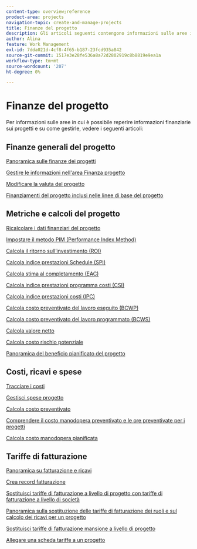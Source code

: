 ```yaml
---
content-type: overview;reference
product-area: projects
navigation-topic: create-and-manage-projects
title: Finanze del progetto
description: Gli articoli seguenti contengono informazioni sulle aree in cui è possibile trovare informazioni finanziarie sul progetto e su come gestire le finanze del progetto.
author: Alina
feature: Work Management
exl-id: 7dda021d-4cf8-4f65-b187-23fcd935a842
source-git-commit: 1517e3e28fe536a8a72d2802919c8b8819e9ea1a
workflow-type: tm+mt
source-wordcount: '207'
ht-degree: 0%

---
```


# Finanze del progetto

Per informazioni sulle aree in cui è possibile reperire informazioni finanziarie sui progetti e su come gestirle, vedere i seguenti articoli:

## Finanze generali del progetto

[Panoramica sulle finanze dei progetti](../../../manage-work/projects/project-finances/project-finances-overview-1.md)

[Gestire le informazioni nell&#39;area Finanza progetto](../../../manage-work/projects/project-finances/manage-project-finance-area.md)

[Modificare la valuta del progetto](../../../manage-work/projects/project-finances/change-project-currency.md)

[Finanziamenti del progetto inclusi nelle linee di base del progetto](../../../manage-work/projects/project-finances/project-finances-included-in-project-baselines.md)

## Metriche e calcoli del progetto

[Ricalcolare i dati finanziari del progetto](../../../manage-work/projects/project-finances/recalculate-project-finances.md)

[Impostare il metodo PIM (Performance Index Method)](../../../manage-work/projects/project-finances/set-pim.md)

[Calcola il ritorno sull’investimento (ROI)](../../../manage-work/projects/project-finances/calculate-roi.md)

[Calcola indice prestazioni Schedule (SPI)](../../../manage-work/projects/project-finances/calculate-spi.md)

[Calcola stima al completamento (EAC)](../../../manage-work/projects/project-finances/calculate-eac.md)

[Calcola indice prestazioni programma costi (CSI)](../../../manage-work/projects/project-finances/calculate-csi.md)

[Calcola indice prestazioni costi (IPC)](../../../manage-work/projects/project-finances/calculate-cpi.md)

[Calcola costo preventivato del lavoro eseguito (BCWP)](../../../manage-work/projects/project-finances/calculate-bcwp.md)

[Calcola costo preventivato del lavoro programmato (BCWS)](../../../manage-work/projects/project-finances/calculate-bcws.md)

[Calcola valore netto](../../../manage-work/projects/project-finances/calculate-net-value.md)

[Calcola costo rischio potenziale](../../../manage-work/projects/project-finances/potential-risk-cost.md)

[Panoramica del beneficio pianificato del progetto](../../../manage-work/projects/project-finances/project-planned-benefit.md)

## Costi, ricavi e spese

[Tracciare i costi](../../../manage-work/projects/project-finances/track-costs.md)

[Gestisci spese progetto](../../../manage-work/projects/project-finances/manage-project-expenses.md)

[Calcola costo preventivato](../../../manage-work/projects/project-finances/budgeted-cost.md)

[Comprendere il costo manodopera preventivato e le ore preventivate per i progetti](../../../manage-work/projects/project-finances/budgeted-labor-cost.md)

[Calcola costo manodopera pianificata](../../../manage-work/projects/project-finances/planned-labor-cost.md)

<!--
<p data-mc-conditions="QuicksilverOrClassic.Quicksilver,QuicksilverOrClassic.Draft mode"><a href="../../../manage-work/projects/project-finances/export-billing-record-details.md" class="MCXref xref" xrefformat="{para}">Export billing record details as a PDF file</a> </p>
-->

<!--
<p data-mc-conditions="QuicksilverOrClassic.Draft mode"><a href="../../../manage-work/projects/project-finances/how-workfront-calculates-finances.md" class="MCXref xref" xrefformat="{para}">How Adobe Workfront calculates finances </a> </p>
-->

## Tariffe di fatturazione

[Panoramica su fatturazione e ricavi](../../../manage-work/projects/project-finances/billing-and-revenue-overview.md)

[Crea record fatturazione](../../../manage-work/projects/project-finances/create-billing-records.md)

[Sostituisci tariffe di fatturazione a livello di progetto con tariffe di fatturazione a livello di società](../../../manage-work/projects/project-finances/override-project-level-with-company-level-billing-rates.md)

[Panoramica sulla sostituzione delle tariffe di fatturazione dei ruoli e sul calcolo dei ricavi per un progetto](../../../manage-work/projects/project-finances/override-role-billing-rates-and-calculate-project-revenue.md)

[Sostituisci tariffe di fatturazione mansione a livello di progetto](../../../manage-work/projects/project-finances/override-job-role-billing-rates-at-the-project-level.md)

[Allegare una scheda tariffe a un progetto](/help/quicksilver/manage-work/projects/project-finances/attach-rate-card-to-project.md)
